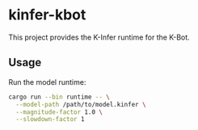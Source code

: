 # kinfer-kbot

This project provides the K-Infer runtime for the K-Bot.

## Usage

Run the model runtime:

```bash
cargo run --bin runtime -- \
  --model-path /path/to/model.kinfer \
  --magnitude-factor 1.0 \
  --slowdown-factor 1
```
